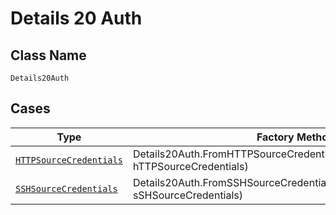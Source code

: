 
# Details 20 Auth

## Class Name

`Details20Auth`

## Cases

| Type | Factory Method |
|  --- | --- |
| [`HTTPSourceCredentials`](../../../doc/models/http-source-credentials.md) | Details20Auth.FromHTTPSourceCredentials(HTTPSourceCredentials hTTPSourceCredentials) |
| [`SSHSourceCredentials`](../../../doc/models/ssh-source-credentials.md) | Details20Auth.FromSSHSourceCredentials(SSHSourceCredentials sSHSourceCredentials) |

